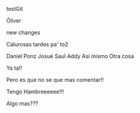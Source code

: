 testGit

Óliver

new changes


Calurosas tardes pa' to2

Daniel Ponz
Josué
Saul
Addy
Así mismo
Otra cosa

Ya ta!!

Pero es que no se que mas comentar!!

Tengo Hambreeeeee!!!

Algo mas???